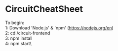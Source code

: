 # CircuitCheatSheet

To begin:\
1: Download 'Node.js' & 'npm' (https://nodejs.org/en)  \
2: cd /circuit-frontend\
3: npm install\
4: npm start\
